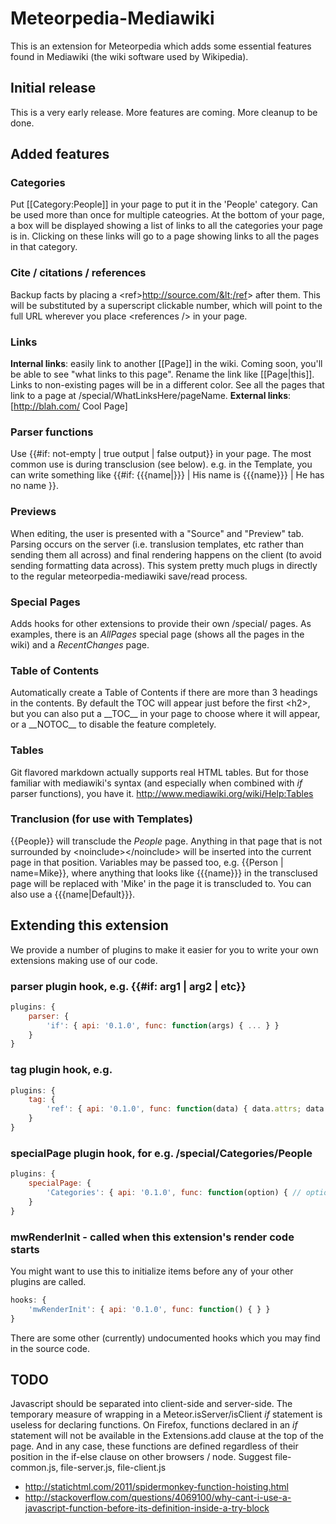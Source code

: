 # Meteorpedia-Mediawiki

This is an extension for Meteorpedia which adds some essential features found in Mediawiki (the wiki software used by Wikipedia).

## Initial release

This is a very early release.  More features are coming.  More cleanup to be done.

## Added features

### Categories

Put [[Category:People]] in your page to put it in the 'People' category.  Can be
used more than once for multiple cateogries.  At the bottom of your page, a box
will be displayed showing a list of links to all the categories your page is in.  Clicking on these links will go to a page showing links to all the pages in that category.

### Cite / citations / references

Backup facts by placing a &lt;ref&gt;http://source.com/&lt;/ref&gt; after them.
This will be substituted by a superscript clickable number, which will point
to the full URL wherever you place &lt;references /&gt; in your page.

### Links

**Internal links**: easily link to another [[Page]] in the wiki.  Coming soon, you'll
be able to see "what links to this page".  Rename the link like [[Page|this]].  Links to non-existing pages will be in a different color.  See all the pages that link to a page at /special/WhatLinksHere/pageName.  **External links**: [http://blah.com/ Cool Page]

### Parser functions

Use {{#if: not-empty | true output | false output}} in your page.  The most common
use is during transclusion (see below).  e.g. in the Template, you can write something like
{{#if: {{{name|}}} | His name is {{{name}}} | He has no name }}.

### Previews

When editing, the user is presented with a "Source" and "Preview" tab.  Parsing occurs on the server (i.e. translusion templates, etc rather than sending them all across) and final
rendering happens on the client (to avoid sending formatting data across).  This system
pretty much plugs in directly to the regular meteorpedia-mediawiki save/read process.

### Special Pages

Adds hooks for other extensions to provide their own /special/ pages.  As examples, there
is an *AllPages* special page (shows all the pages in the wiki) and a *RecentChanges* page.

### Table of Contents

Automatically create a Table of Contents if there are more than 3 headings in the
contents.  By default the TOC will appear just before the first &lt;h2&gt;, but
you can also put a \_\_TOC\_\_ in your page to choose where it will appear, or a
\_\_NOTOC\_\_ to disable the feature completely.

### Tables

Git flavored markdown actually supports real HTML tables.  But for those familiar
with mediawiki's syntax (and especially when combined with *if* parser functions),
you have it.  http://www.mediawiki.org/wiki/Help:Tables

### Tranclusion (for use with Templates)

{{People}} will transclude the *People* page.  Anything in that page that is not
surrounded by &lt;noinclude&gt;&lt;/noinclude&gt; will be inserted into the current
page in that position.  Variables may be passed too, e.g. {{Person | name=Mike}},
where anything that looks like {{{name}}} in the transclused page will be replaced
with 'Mike' in the page it is transcluded to.  You can also use a {{{name|Default}}}.

## Extending this extension

We provide a number of plugins to make it easier for you to write your own extensions
making use of our code.

### parser plugin hook, e.g. {{#if: arg1 | arg2 | etc}}

```js
plugins: {
	parser: {
		'if': { api: '0.1.0', func: function(args) { ... } }
	}
}
```

### tag plugin hook, e.g. <ref>

```js
plugins: {
	tag: {
		'ref': { api: '0.1.0', func: function(data) { data.attrs; data.content; } }
	}
}
```

### specialPage plugin hook, for e.g. /special/Categories/People

```js
plugins: {
	specialPage: {
		'Categories': { api: '0.1.0', func: function(option) { // option=People above } }
	}
}
```

### mwRenderInit - called when this extension's render code starts

You might want to use this to initialize items before any of your other plugins are called.

```js
hooks: {
	'mwRenderInit': { api: '0.1.0', func: function() { } }
}
```

There are some other (currently) undocumented hooks which you may find in the source code.

## TODO

Javascript should be separated into client-side and server-side.  The temporary measure of wrapping in a Meteor.isServer/isClient *if* statement is useless for
declaring functions.  On Firefox, functions declared in an *if* statement will not
be available in the Extensions.add clause at the top of the page.  And in any case,
these functions are defined regardless of their position in the if-else clause on
other browsers / node.  Suggest file-common.js, file-server.js, file-client.js

* http://statichtml.com/2011/spidermonkey-function-hoisting.html
* http://stackoverflow.com/questions/4069100/why-cant-i-use-a-javascript-function-before-its-definition-inside-a-try-block

